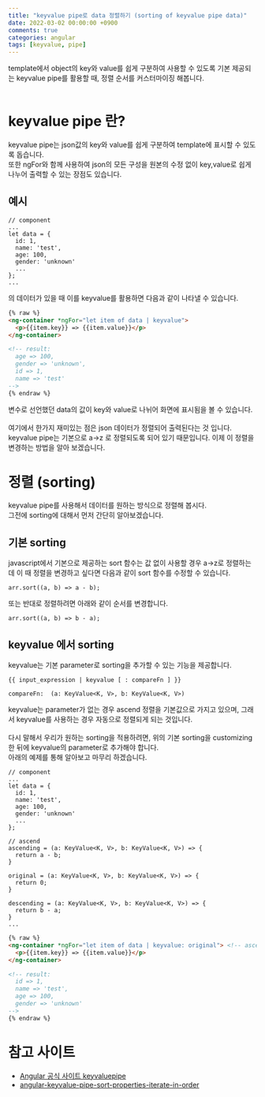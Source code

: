 ```yaml
---
title: "keyvalue pipe로 data 정렬하기 (sorting of keyvalue pipe data)"
date: 2022-03-02 00:00:00 +0900
comments: true
categories: angular
tags: [keyvalue, pipe]
---
```


 template에서 object의 key와 value를 쉽게 구분하여 사용할 수 있도록 기본 제공되는 keyvalue pipe를 활용할 때, 정렬 순서를 커스터마이징 해봅니다.<br/>
<br/>


# keyvalue pipe 란?
keyvalue pipe는 json값의 key와 value를 쉽게 구분하여 template에 표시할 수 있도록 돕습니다.<br/>
또한 ngFor와 함께 사용하여 json의 모든 구성을 원본의 수정 없이 key,value로 쉽게 나누어 출력할 수 있는 장점도 있습니다.<br/>


## 예시

```tsx
// component
...
let data = {
  id: 1,
  name: 'test',
  age: 100,
  gender: 'unknown'
  ...
};
...
```

의 데이터가 있을 때 이를 keyvalue를 활용하면 다음과 같이 나타낼 수 있습니다.

```html
{% raw %}
<ng-container *ngFor="let item of data | keyvalue">
  <p>{{item.key}} => {{item.value}}</p>
</ng-container>

<!-- result:
  age => 100,
  gender => 'unknown',
  id => 1,
  name => 'test'
-->
{% endraw %}
```

변수로 선언했던 data의 값이 key와 value로 나뉘어 화면에 표시됨을 볼 수 있습니다.<br/>
<br/>
여기에서 한가지 재미있는 점은 json 데이터가 정렬되어 출력된다는 것 입니다.<br/>
keyvalue pipe는 기본으로 a->z 로 정렬되도록 되어 있기 때문입니다. 이제 이 정렬을 변경하는 방법을 알아 보겠습니다.

# 정렬 (sorting)

keyvalue pipe를 사용해서 데이터를 원하는 방식으로 정렬해 봅시다.<br/>
그전에 sorting에 대해서 먼저 간단히 알아보겠습니다.

## 기본 sorting
javascript에서 기본으로 제공하는 sort 함수는 값 없이 사용할 경우 a->z로 정렬하는데 이 때 정렬을 변경하고 싶다면 다음과 같이 sort 함수를 수정할 수 있습니다.


```tsx
arr.sort((a, b) => a - b);
```

또는 반대로 정렬하려면 아래와 같이 순서를 변경합니다.

```tsx
arr.sort((a, b) => b - a);
```


## keyvalue 에서 sorting

keyvalue는 기본 parameter로 sorting을 추가할 수 있는 기능을 제공합니다.

```
{{ input_expression | keyvalue [ : compareFn ] }}

compareFn:	(a: KeyValue<K, V>, b: KeyValue<K, V>)
```

keyvalue는 parameter가 없는 경우 ascend 정렬을 기본값으로 가지고 있으며, 그래서 keyvalue를 사용하는 경우 자동으로 정렬되게 되는 것입니다.<br/>
<br/>
다시 말해서 우리가 원하는 sorting을 적용하려면, 위의 기본 sorting을 customizing 한 뒤에 keyvalue의 parameter로 추가해야 합니다.<br/>
아래의 예제를 통해 알아보고 마무리 하겠습니다.<br/>

```tsx
// component
...
let data = {
  id: 1,
  name: 'test',
  age: 100,
  gender: 'unknown'
  ...
};

// ascend
ascending = (a: KeyValue<K, V>, b: KeyValue<K, V>) => {
  return a - b;
}

original = (a: KeyValue<K, V>, b: KeyValue<K, V>) => {
  return 0;
}

descending = (a: KeyValue<K, V>, b: KeyValue<K, V>) => {
  return b - a;
}
...
```

```html
{% raw %}
<ng-container *ngFor="let item of data | keyvalue: original"> <!-- ascending, original, descending 중 원하는 방식을 입력합니다. -->
  <p>{{item.key}} => {{item.value}}</p>
</ng-container>

<!-- result:
  id => 1,
  name => 'test',
  age => 100,
  gender => 'unknown'
-->
{% endraw %}
```




# 참고 사이트
- [Angular 공식 사이트 keyvaluepipe](https://angular.io/api/common/KeyValuePipe)
- [angular-keyvalue-pipe-sort-properties-iterate-in-order](https://stackoverflow.com/questions/52793944/angular-keyvalue-pipe-sort-properties-iterate-in-order)

